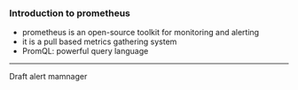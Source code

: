 ### Introduction to prometheus

- prometheus is an open-source toolkit for monitoring and alerting
- it is a pull based metrics gathering system
- PromQL: powerful query language




---
Draft
alert mamnager

